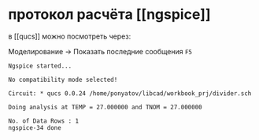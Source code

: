 # протокол расчёта [[ngspice]]

в [[qucs]] можно посмотреть через:

Моделирование -> Показать последние сообщения `F5`

```
Ngspice started...

No compatibility mode selected!

Circuit: * qucs 0.0.24 /home/ponyatov/libcad/workbook_prj/divider.sch

Doing analysis at TEMP = 27.000000 and TNOM = 27.000000

No. of Data Rows : 1
ngspice-34 done
```

